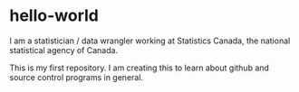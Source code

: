 # hello-world

I am a statistician / data wrangler working at Statistics Canada, the national statistical agency of Canada.

This is my first repository. I am creating this to learn about github and source control programs in general.


